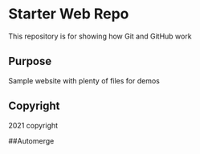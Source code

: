 # Starter Web Repo

This repository is for showing how Git and GitHub work

## Purpose

Sample website with plenty of files for demos

## Copyright
2021 copyright

##Automerge